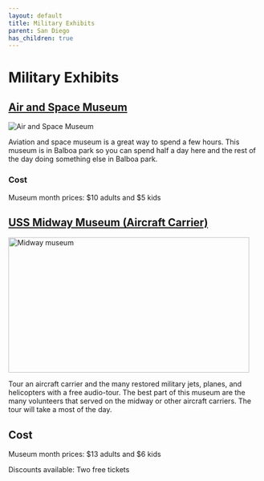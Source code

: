```yaml
---
layout: default
title: Military Exhibits
parent: San Diego
has_children: true
---
```


# Military Exhibits

## [Air and Space Museum](http://sandiegoairandspace.org/)

![Air and Space Museum](https://hisdroutes.weebly.com/uploads/4/8/9/0/48906957/851297.jpg?810)

Aviation and space museum is a great way to spend a few hours. This museum is in Balboa park so you can spend half a day here and the rest of the day doing something else in Balboa park.

### Cost

Museum month prices: $10 adults and $5 kids

## [USS Midway Museum (Aircraft Carrier)](https://www.midway.org/)

<img src="https://i.redd.it/xkpzj9qoisq31.jpg" alt="Midway museum" width="480" height="270">

Tour an aircraft carrier and the many restored military jets, planes, and helicopters with a free audio-tour. The best part of this museum are the many volunteers that served on the midway or other aircraft carriers. The tour will take a most of the day.

## Cost

Museum month prices: $13 adults and $6 kids

Discounts available: Two free tickets